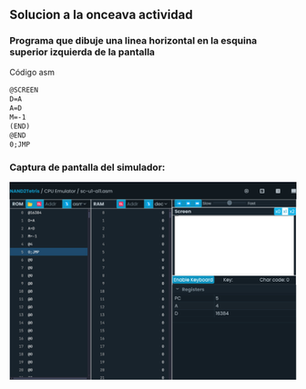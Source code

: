 ## Solucion a la onceava actividad  
### Programa que dibuje una linea horizontal en la esquina superior izquierda de la pantalla
Código asm
```
@SCREEN
D=A
A=D
M=-1
(END)
@END
0;JMP
```
### Captura de pantalla del simulador: 
![image](../../../../assets/u1-a11-i1.png)  
